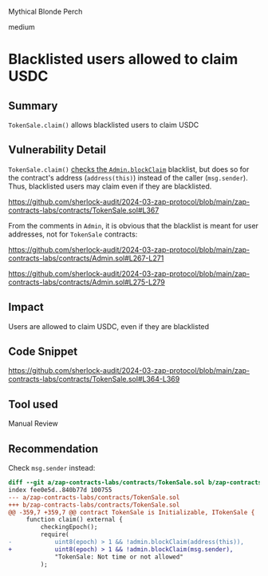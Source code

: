 Mythical Blonde Perch

medium

# Blacklisted users allowed to claim USDC

## Summary

`TokenSale.claim()` allows blacklisted users to claim USDC

## Vulnerability Detail

`TokenSale.claim()` [checks the `Admin.blockClaim`](https://github.com/sherlock-audit/2024-03-zap-protocol/blob/main/zap-contracts-labs/contracts/TokenSale.sol#L367) blacklist, but does so for the contract's address (`address(this)`) instead of the caller (`msg.sender`). Thus, blacklisted users may claim even if they are blacklisted.

https://github.com/sherlock-audit/2024-03-zap-protocol/blob/main/zap-contracts-labs/contracts/TokenSale.sol#L367

From the comments in `Admin`, it is obvious that the blacklist is meant for user addresses, not for `TokenSale` contracts:

https://github.com/sherlock-audit/2024-03-zap-protocol/blob/main/zap-contracts-labs/contracts/Admin.sol#L267-L271

https://github.com/sherlock-audit/2024-03-zap-protocol/blob/main/zap-contracts-labs/contracts/Admin.sol#L275-L279

## Impact

Users are allowed to claim USDC, even if they are blacklisted

## Code Snippet

https://github.com/sherlock-audit/2024-03-zap-protocol/blob/main/zap-contracts-labs/contracts/TokenSale.sol#L364-L369

## Tool used

Manual Review

## Recommendation

Check `msg.sender` instead:

```diff
diff --git a/zap-contracts-labs/contracts/TokenSale.sol b/zap-contracts-labs/contracts/TokenSale.sol
index fee0e5d..840b77d 100755
--- a/zap-contracts-labs/contracts/TokenSale.sol
+++ b/zap-contracts-labs/contracts/TokenSale.sol
@@ -359,7 +359,7 @@ contract TokenSale is Initializable, ITokenSale {
     function claim() external {
         checkingEpoch();
         require(
-            uint8(epoch) > 1 && !admin.blockClaim(address(this)),
+            uint8(epoch) > 1 && !admin.blockClaim(msg.sender),
             "TokenSale: Not time or not allowed"
         );
```